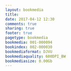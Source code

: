 ```yaml
---
layout: bookmedia
title:
date: 2017-04-12 12:30
comments: true
sharing: true
footer: true
pagetype: bookmedia 
bookmedia: 001-000094
bookindex: 002-000030
bookmediaformat: DJVU
bookmediaquality: 600DPI_BW
bookmediasize: 0.00Gb
---
```

